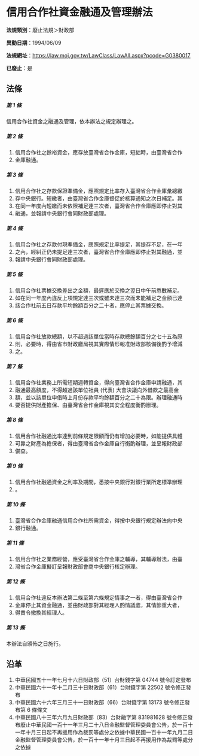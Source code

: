 # 信用合作社資金融通及管理辦法

**法規類別**：廢止法規＞財政部

**異動日期**：1994/06/09  

**法規網址**：https://law.moj.gov.tw/LawClass/LawAll.aspx?pcode=G0380017

**已廢止**：是



## 法條
##### 第 1 條
信用合作社資金之融通及管理，依本辦法之規定辦理之。

##### 第 2 條
1. 信用合作社之餘裕資金，應存放臺灣省合作金庫，短絀時，由臺灣省合作
1. 金庫融通。

##### 第 3 條
1. 信用合作社之存款保證準備金，應照規定比率存入臺灣省合作金庫彙總繳
1. 存中央銀行。短繳者，由臺灣省合作金庫督促於核算通知之次日補足。其
1. 在同一年度內短繳而未依限補足達三次者，臺灣省合作金庫應即停止對其
1. 融通，並報請中央銀行會同財政部處理。

##### 第 4 條
1. 信用合作社之存款付現準備金，應照規定比率提足，其提存不足，在一年
1. 之內，經糾正仍未提足達三次者，臺灣省合作金庫應即停止對其融通，並
1. 報請中央銀行會同財政部處理。

##### 第 5 條
1. 信用合作社票據交換差出之金額，最遲應於交換之翌日中午前悉數補足。
1. 如在同一年度內違反上項規定達三次或雖未達三次而未能補足之金額已達
1. 該合作社前五日存款平均餘額百分之二十者，應停止其票據交換。

##### 第 6 條
1. 信用合作社放款總額，以不超過該單位當時存款總餘額百分之七十五為原
1. 則，必要時，得由省市財政廳局視其實際情形報准財政部核備後酌予增減
1. 之。

##### 第 7 條
1. 信用合作社業務上所需短期週轉資金，得向臺灣省合作金庫申請融通，其
1. 融通最高額度，不得超過該單位社員 (代表) 大會決議向外借款之最高金
1. 額，並以該單位申借時上月份存款平均餘額百分之二十為限。辦理融通時
1. 要否提供財產擔保、由臺灣省合作金庫視其安全程度衡酌辦理。

##### 第 8 條
1. 信用合作社融通比率達到前條規定限額而仍有增加必要時，如能提供具體
1. 可靠之財產為擔保者，得由臺灣省合作金庫自行衡酌辦理，並呈報財政部
1. 備查。

##### 第 9 條
1. 信用合作社融通資金之利率及期間，悉按中央銀行對銀行業所定標準辦理
1. 。

##### 第 10 條
1. 臺灣省合作金庫融通信用合作社所需資金，得按中央銀行規定辦法向中央
1. 銀行融通。

##### 第 11 條
1. 信用合作社之業務經營，應受臺灣省合作金庫之輔導，其輔導辦法，由臺
1. 灣省合作金庫擬訂呈報財政部會商中央銀行核定辦理。

##### 第 12 條
1. 信用合作社違反本辦法第二條至第六條規定情事之一者，得由臺灣省合作
1. 金庫停止其資金融通，並由財政部對其經理人酌情議處，其情節重大者，
1. 得責令撤換其經理人。

##### 第 13 條
本辦法自頒佈之日施行。

## 沿革
1. 中華民國五十一年七月十六日財政部（51）台財錢字第 04744  號令訂定發布
1. 中華民國六十一年十二月三十日財政部（61）台財錢字第 22502  號令修正發布
1. 中華民國六十六年三月三十一日財政部（66）台財錢字第 13173  號令修正發布第 6  條條文
1. 中華民國八十三年六月九日財政部（83）台財融字第 831981628  號令修正發布廢止中華民國一百十一年三月二十八日金融監督管理委員會公告，於一百十一年十月三日起不再援用作為裁罰等處分之依據中華民國一百十一年九月二日金融監督管理委員會公告，於一百十一年十月三日起不再援用作為裁罰等處分之依據
